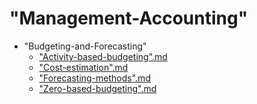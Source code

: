 
# "Management-Accounting"

- "Budgeting-and-Forecasting"
  - ["Activity-based-budgeting".md](./"Activity-based-budgeting".md)
  - ["Cost-estimation".md](./"Cost-estimation".md)
  - ["Forecasting-methods".md](./"Forecasting-methods".md)
  - ["Zero-based-budgeting".md](./"Zero-based-budgeting".md)
